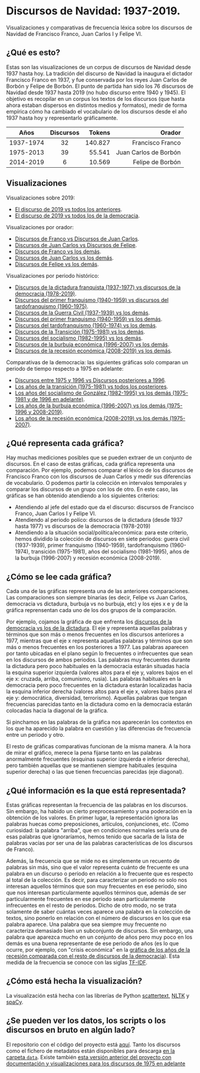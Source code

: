 # Discursos de Navidad: 1937-2019. 
Visualizaciones y comparativas de frecuencia léxica sobre los discursos de Navidad de Francisco Franco, Juan Carlos I y Felipe VI.
 
## ¿Qué es esto?
Estas son las visualizaciones de un corpus de discursos de Navidad desde 1937 hasta hoy. La tradición del discurso de Navidad la inaugura el dictador Francisco Franco en 1937, y fue conservada por los reyes Juan Carlos de Borbón y Felipe de Borbón. El punto de partida han sido los 76 discursos de Navidad desde 1937 hasta 2019 (no hubo discurso entre 1940 y 1945). El objetivo es recopilar en un corpus los textos de los discursos (que hasta ahora estaban dispersos en distintos medios y formatos), medir de forma empírica cómo ha cambiado el vocabulario de los discursos desde el año 1937 hasta hoy y representarlo gráficamente. 

| Años          | Discursos | Tokens  |  Orador               |
| ------------- |:---------:| -------:| ---------------------:|
| 1937-1974     | 32        | 140.827 | Francisco Franco      | 
| 1975-2013     | 39        |  55.541 | Juan Carlos de Borbón |
| 2014-2019     | 6         |  10.569 | Felipe de Borbón      |

## Visualizaciones
Visualizaciones sobre 2019:
- [El discurso de 2019 vs todos los anteriores](https://lirondos.github.io/discursos-de-navidad/viz/2019.html).
- [El discurso de 2019 vs todos los de la democracia](https://lirondos.github.io/discursos-de-navidad/viz/democraciavs2019.html).


Visualizaciones por orador:
- [Discursos de Franco vs Discursos de Juan Carlos](https://lirondos.github.io/discursos-de-navidad/viz/francovsjuancarlos.html).
- [Discursos de Juan Carlos vs Discursos de Felipe](https://lirondos.github.io/discursos-de-navidad/viz/juancarlos_felipe.html).
- [Discursos de Franco vs los demás](https://lirondos.github.io/discursos-de-navidad/viz/franco.html).
- [Discursos de Juan Carlos vs los demás](https://lirondos.github.io/discursos-de-navidad/viz/juan_carlos.html).
- [Discursos de Felipe vs los demás](https://lirondos.github.io/discursos-de-navidad/viz/felipe.html).


Visualizaciones por periodo histórico:
- [Discursos de la dictadura franquista (1937-1977) vs discursos de la democracia (1978-2019)](https://lirondos.github.io/discursos-de-navidad/viz/dictadura.html).
- [Discursos del primer franquismo (1940-1959) vs discursos del tardofranquismo  (1960-1975)](https://lirondos.github.io/discursos-de-navidad/viz/primervstardofranquismo.html).
- [Discursos de la Guerra Civil (1937-1939) vs los demás](https://lirondos.github.io/discursos-de-navidad/viz/guerra.html).
- [Discursos del primer franquismo (1940-1959) vs los demás](https://lirondos.github.io/discursos-de-navidad/viz/primerfranquismo.html).
- [Discursos del tardofranquismo (1960-1974) vs los demás](https://lirondos.github.io/discursos-de-navidad/viz/tardofranquismo.html).
- [Discursos de la Transición (1975-1981) vs los demás](https://lirondos.github.io/discursos-de-navidad/viz/transicion.html).
- [Discursos del socialismo (1982-1995) vs los demás](https://lirondos.github.io/discursos-de-navidad/viz/socialismo.html).
- [Discursos de la burbuja económica (1996-2007) vs los demás](https://lirondos.github.io/discursos-de-navidad/viz/burbuja.html).
- [Discursos de la recesión económica (2008-2019) vs los demás](https://lirondos.github.io/discursos-de-navidad/viz/recesion.html).

Comparativas de la democracia: las siguientes gráficas solo comparan un periodo de tiempo respecto a 1975 en adelante: 
- [Discursos entre 1975 y 1996 vs Discursos posteriores a 1996](https://lirondos.github.io/orgulloysatisfaccion/tfidf/1975_1995.html).
- [Los años de la transición (1975-1981) vs todos los posteriores](https://lirondos.github.io/orgulloysatisfaccion/tfidf/transicion.html).
- [Los años del socialismo de González (1982-1995) vs los demás (1975-1981 y de 1996 en adelante)](https://lirondos.github.io/orgulloysatisfaccion/tfidf/socialismo.html).
- [Los años de la burbuja económica (1996-2007) vs los demás (1975-1996 y 2008-2019)](https://lirondos.github.io/orgulloysatisfaccion/tfidf/burbuja.html).
- [Los años de la recesión económica (2008-2019) vs los demás (1975-2007)](https://lirondos.github.io/orgulloysatisfaccion/tfidf/recesion.html).

   
## ¿Qué representa cada gráfica?
Hay muchas mediciones posibles que se pueden extraer de un conjunto de  discursos. En el caso de estas gráficas, cada gráfica representa una comparación. Por ejemplo, podemos comparar el léxico de los discursos de Francisco Franco con los discursos de Juan Carlos y medir sus diferencias de vocabulario. O podemos partir la colección en intervalos temporales y comparar los discursos de un grupo con los de otro. En este caso, las gráficas se han obtenido atendiendo a los siguientes criterios: 
* Atendiendo al jefe del estado que da el discurso: discursos de Francisco Franco, Juan Carlos I y Felipe VI. 
* Atendiendo al periodo políco: discursos de la dictadura (desde 1937 hasta 1977) vs discursos de la democracia (1978-2019)
* Atendiendo a la situación social/política/económica: para este criterio, hemos dividido la colección de discursos en siete periodos: guera civil (1937-1939), primer franquismo (1940-1959), tardofranquismo (1960-1974), transición (1975-1981), años del socialismo (1981-1995), años de la burbuja (1996-2007) y recesión económica (2008-2019). 

## ¿Cómo se lee cada gráfica?
Cada una de las gráficas representa una de las anteriores comparaciones. Las comparaciones son siempre binarias (es decir, Felipe vs Juan Carlos, democracia vs dictadura, burbuja vs no burbuja, etc) y los ejes x e y de la gráfica reprensentan cada uno de los dos grupos de la comparación. 

Por ejemplo, cojamos la gráfica de que enfrenta los [discursos de la democracia vs los de la dictadura](https://lirondos.github.io/discursos-de-navidad/viz/dictadura.html). El eje y representa aquellas palabras y términos que son más o menos frecuentes en los discursos anteriores a 1977, mientras que el eje x representa aquellas palabras y términos que son más o menos frecuentes en los posteriores a 1977. Las palabras aparecen por tanto ubicadas en el plano según lo frecuentes o infrecuentes que sean en los discursos de ambos periodos. Las palabras muy frecuentes durante la dictadura pero poco habituales en la democracia estarán situadas hacia la esquina superior izquierda (valores altos para el eje y, valores bajos en el eje x: cruzada, arriba, comunismo, rusia). Las palabras habituales en la democracia pero poco frecuentes en la dictadura estarán localizadas hacia la esquina inferior derecha (valores altos para el eje x, valores bajos para el eje y: democrática, diversidad, terrorismo). Aquellas palabras que tengan frecuencias parecidas tanto en la dictadura como en la democracia estarán colocadas hacia la diagonal de la gráfica. 

Si pinchamos en las palabras de la gráfica nos aparecerán los contextos en los que ha aparecido la palabra en cuestión y las diferencias de frecuencia entre un periodo y otro. 

El resto de gráficas comparativas funcionan de la misma manera. A la hora de mirar el gráfico, merece la pena fijarse tanto en las palabras anormalmente frecuentes (esquinas superior izquierda e inferior derecha), pero también aquellas que se mantienen siempre habituales (esquina superior derecha) o las que tienen frecuencias parecidas (eje diagonal).

## ¿Qué información es la que está representada?
Estas gráficas representan la frecuencia de las palabras en los discursos. Sin embargo, ha habido un cierto preprocesamiento y una poderación en la obtención de los valores. En primer lugar, la representación ignora las palabras huecas como preposiciones, artículos, conjunciones, etc. (Como curiosidad: la palabra "arriba", que en condiciones normales sería una de esas palabras que ignoraríamos, hemos tenido que sacarla de la lista de palabras vacías por ser una de las palabras características de los discursos de Franco).

Además, la frecuencia que se mide no es simplemente un recuento de palabras sin más, sino que el valor representa cuánto de frecuente es una palabra en un discurso o periodo en relación a lo frecuente que es respecto al total de la colección. Es decir, para caracterizar un periodo no solo nos interesan aquellos términos que son muy frecuentes en ese periodo, sino que nos interesan particularmente aquellos términos que, además de ser particularmente frecuentes en ese periodo sean particularmente infrecuentes en el resto de periodos. Dicho de otro modo, no se trata solamente de saber cuántas veces aparece una palabra en la colección de textos, sino ponerlo en relación con el número de discursos en los que esa palabra aparece. Una palabra que sea siempre muy frecuente no caracteriza demasiado bien un subconjunto de discursos. Sin embargo, una palabra que aparezca mucho en un conjunto de años pero muy poco en los demás es una buena representante de ese periodo de años (es lo que ocurre, por ejemplo, con "crisis económica" en la [gráfica de los años de la recesión comparada con el resto de discursos de la democracia](https://lirondos.github.io/orgulloysatisfaccion/tfidf/recesion.html)). Esta medida de la frecuencia se conoce con las siglas [TF-IDF](https://es.wikipedia.org/wiki/Tf-idf).


## ¿Cómo está hecha la visualización?
La visualización está hecha con las librerías de Python [scattertext](https://github.com/JasonKessler/scattertext), [NLTK](https://www.nltk.org) y [spaCy](https://spacy.io/). 

## ¿Se pueden ver los datos, los scripts o los discursos en bruto en algún lado?
El repositorio con el código del proyecto está [aquí](https://github.com/lirondos/discursos-de-navidad). Tanto los discursos como el fichero de metadatos están disponibles para descarga [en la carpeta `data`](https://github.com/lirondos/discursos-de-navidad/tree/master/data). Existe también [esta versión anterior del proyecto con documentación y visualizaciones para los discursos de 1975 en adelante](https://github.com/lirondos/orgulloysatisfaccion)





